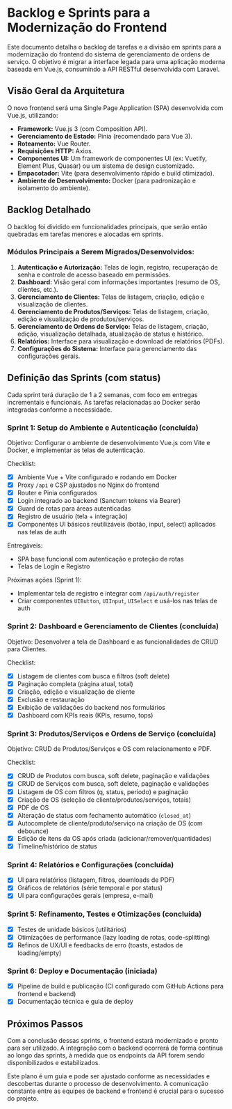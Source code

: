 # Backlog e Sprints para a Modernização do Frontend

Este documento detalha o backlog de tarefas e a divisão em sprints para a modernização do frontend do sistema de gerenciamento de ordens de serviço. O objetivo é migrar a interface legada para uma aplicação moderna baseada em Vue.js, consumindo a API RESTful desenvolvida com Laravel.

## Visão Geral da Arquitetura

O novo frontend será uma Single Page Application (SPA) desenvolvida com Vue.js, utilizando:

*   **Framework:** Vue.js 3 (com Composition API).
*   **Gerenciamento de Estado:** Pinia (recomendado para Vue 3).
*   **Roteamento:** Vue Router.
*   **Requisições HTTP:** Axios.
*   **Componentes UI:** Um framework de componentes UI (ex: Vuetify, Element Plus, Quasar) ou um sistema de design customizado.
*   **Empacotador:** Vite (para desenvolvimento rápido e build otimizado).
*   **Ambiente de Desenvolvimento:** Docker (para padronização e isolamento do ambiente).

## Backlog Detalhado

O backlog foi dividido em funcionalidades principais, que serão então quebradas em tarefas menores e alocadas em sprints.

### Módulos Principais a Serem Migrados/Desenvolvidos:

1.  **Autenticação e Autorização:** Telas de login, registro, recuperação de senha e controle de acesso baseado em permissões.
2.  **Dashboard:** Visão geral com informações importantes (resumo de OS, clientes, etc.).
3.  **Gerenciamento de Clientes:** Telas de listagem, criação, edição e visualização de clientes.
4.  **Gerenciamento de Produtos/Serviços:** Telas de listagem, criação, edição e visualização de produtos/serviços.
5.  **Gerenciamento de Ordens de Serviço:** Telas de listagem, criação, edição, visualização detalhada, atualização de status e histórico.
6.  **Relatórios:** Interface para visualização e download de relatórios (PDFs).
7.  **Configurações do Sistema:** Interface para gerenciamento das configurações gerais.

## Definição das Sprints (com status)

Cada sprint terá duração de 1 a 2 semanas, com foco em entregas incrementais e funcionais. As tarefas relacionadas ao Docker serão integradas conforme a necessidade.

### Sprint 1: Setup do Ambiente e Autenticação (concluída)

Objetivo: Configurar o ambiente de desenvolvimento Vue.js com Vite e Docker, e implementar as telas de autenticação.

Checklist:
- [x] Ambiente Vue + Vite configurado e rodando em Docker
- [x] Proxy `/api` e CSP ajustados no Nginx do frontend
- [x] Router e Pinia configurados
- [x] Login integrado ao backend (Sanctum tokens via Bearer)
- [x] Guard de rotas para áreas autenticadas
- [x] Registro de usuário (tela + integração)
- [x] Componentes UI básicos reutilizáveis (botão, input, select) aplicados nas telas de auth

Entregáveis:
- SPA base funcional com autenticação e proteção de rotas
- Telas de Login e Registro

Próximas ações (Sprint 1):
- Implementar tela de registro e integrar com `/api/auth/register`
- Criar componentes `UIButton`, `UIInput`, `UISelect` e usá-los nas telas de auth

### Sprint 2: Dashboard e Gerenciamento de Clientes (concluída)

Objetivo: Desenvolver a tela de Dashboard e as funcionalidades de CRUD para Clientes.

Checklist:
- [x] Listagem de clientes com busca e filtros (soft delete)
- [x] Paginação completa (página atual, total)
- [x] Criação, edição e visualização de cliente
- [x] Exclusão e restauração
- [x] Exibição de validações do backend nos formulários
- [x] Dashboard com KPIs reais (KPIs, resumo, tops)

### Sprint 3: Produtos/Serviços e Ordens de Serviço (concluída)

Objetivo: CRUD de Produtos/Serviços e OS com relacionamento e PDF.

Checklist:
- [x] CRUD de Produtos com busca, soft delete, paginação e validações
- [x] CRUD de Serviços com busca, soft delete, paginação e validações
- [x] Listagem de OS com filtros (q, status, período) e paginação
- [x] Criação de OS (seleção de cliente/produtos/serviços, totais)
- [x] PDF de OS
- [x] Alteração de status com fechamento automático (`closed_at`)
- [x] Autocomplete de cliente/produto/serviço na criação de OS (com debounce)
- [x] Edição de itens da OS após criada (adicionar/remover/quantidades)
- [x] Timeline/histórico de status

### Sprint 4: Relatórios e Configurações (concluída)
- [x] UI para relatórios (listagem, filtros, downloads de PDF)
- [x] Gráficos de relatórios (série temporal e por status)
- [x] UI para configurações gerais (empresa, e-mail)

### Sprint 5: Refinamento, Testes e Otimizações (concluída)
- [x] Testes de unidade básicos (utilitários)
- [x] Otimizações de performance (lazy loading de rotas, code-splitting)
- [x] Refinos de UX/UI e feedbacks de erro (toasts, estados de loading/empty)

### Sprint 6: Deploy e Documentação (iniciada)
- [x] Pipeline de build e publicação (CI configurado com GitHub Actions para frontend e backend)
- [x] Documentação técnica e guia de deploy

## Próximos Passos

Com a conclusão dessas sprints, o frontend estará modernizado e pronto para ser utilizado. A integração com o backend ocorrerá de forma contínua ao longo das sprints, à medida que os endpoints da API forem sendo disponibilizados e estabilizados.

Este plano é um guia e pode ser ajustado conforme as necessidades e descobertas durante o processo de desenvolvimento. A comunicação constante entre as equipes de backend e frontend é crucial para o sucesso do projeto.

